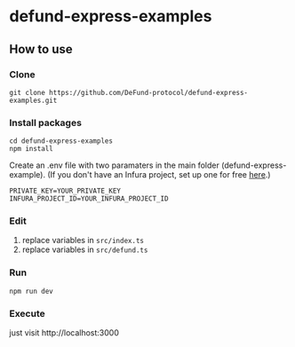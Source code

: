 # defund-express-examples

## How to use

### Clone

```shell
git clone https://github.com/DeFund-protocol/defund-express-examples.git
```

### Install packages

```shell
cd defund-express-examples
npm install
```

Create an .env file with two paramaters in the main folder (defund-express-example). (If you don't have an Infura project, set up one for free [here](https://infura.io/).)

```
PRIVATE_KEY=YOUR_PRIVATE_KEY
INFURA_PROJECT_ID=YOUR_INFURA_PROJECT_ID
```

### Edit

   1. replace variables in `src/index.ts`
   2. replace variables in `src/defund.ts`
   
### Run

```shell
npm run dev
```

### Execute

just visit http://localhost:3000

